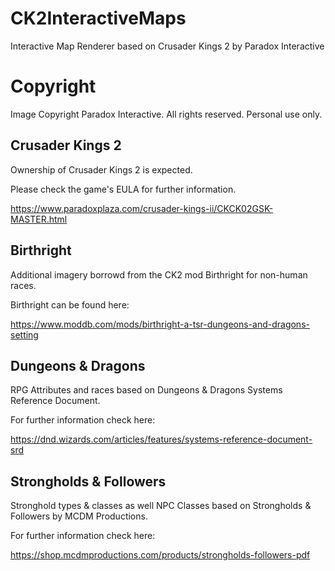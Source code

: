 # CK2InteractiveMaps
Interactive Map Renderer based on Crusader Kings 2 by Paradox Interactive

# Copyright
Image Copyright Paradox Interactive. All rights reserved. Personal use only.

## Crusader Kings 2
Ownership of Crusader Kings 2 is expected.

Please check the game's EULA for further information.

https://www.paradoxplaza.com/crusader-kings-ii/CKCK02GSK-MASTER.html

## Birthright
Additional imagery borrowd from the CK2 mod Birthright for non-human races.

Birthright can be found here:

https://www.moddb.com/mods/birthright-a-tsr-dungeons-and-dragons-setting

## Dungeons & Dragons
RPG Attributes and races based on Dungeons & Dragons Systems Reference Document.

For further information check here:

https://dnd.wizards.com/articles/features/systems-reference-document-srd

## Strongholds & Followers
Stronghold types & classes as well NPC Classes based on Strongholds & Followers by MCDM Productions.

For further information check here:

https://shop.mcdmproductions.com/products/strongholds-followers-pdf
